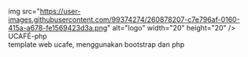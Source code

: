 img src="https://user-images.githubusercontent.com/99374274/260878207-c7e796af-0160-415a-a678-fe1569423d3a.png" alt="logo" width="20" height="20" /> UCAFÉ-php  
template web ucafe, menggunakan bootstrap dan php
